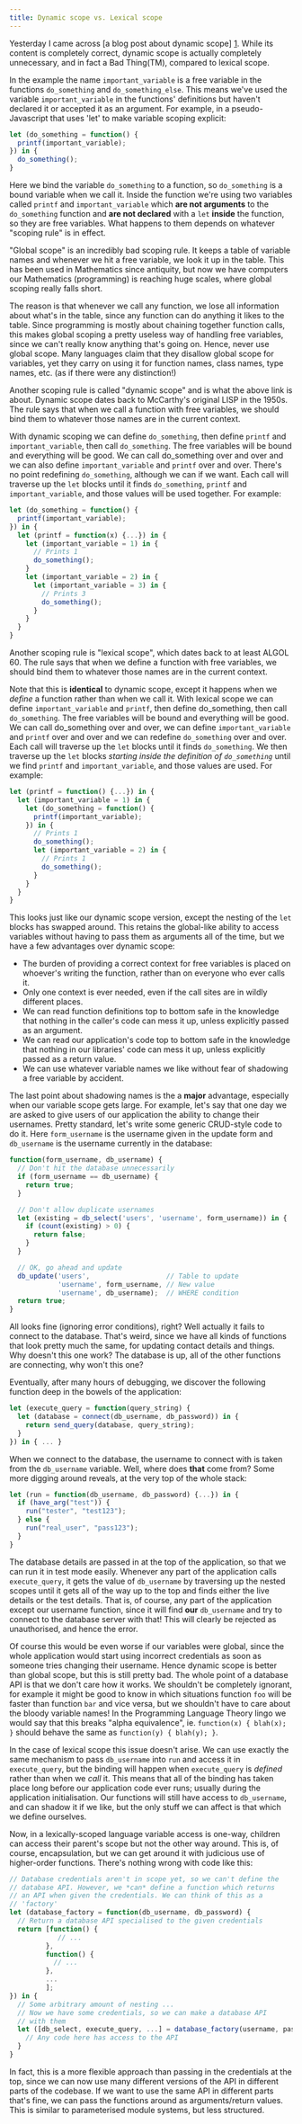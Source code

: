 ```yaml
---
title: Dynamic scope vs. Lexical scope
---
```

Yesterday I came across [a blog post about dynamic scope] [1]. While its content is completely correct, dynamic scope is actually completely unnecessary, and in fact a Bad Thing(TM), compared to lexical scope.

[1]: http://sixtyk.blogspot.co.uk/2013/03/dynamic-scope-pattern.html

In the example the name `important_variable` is a free variable in the functions `do_something` and `do_something_else`. This means we've used the variable `important_variable` in the functions' definitions but haven't declared it or accepted it as an argument. For example, in a pseudo-Javascript that uses 'let' to make variable scoping explicit:

```javascript
let (do_something = function() {
  printf(important_variable);
}) in {
  do_something();
}
```

Here we bind the variable `do_something` to a function, so `do_something` is a bound variable when we call it. Inside the function we're using two variables called `printf` and `important_variable` which **are not arguments** to the `do_something` function and **are not declared** with a `let` **inside** the function, so they are free variables. What happens to them depends on whatever "scoping rule" is in effect.

"Global scope" is an incredibly bad scoping rule. It keeps a table of variable names and whenever we hit a free variable, we look it up in the table. This has been used in Mathematics since antiquity, but now we have computers our Mathematics (programming) is reaching huge scales, where global scoping really falls short.

The reason is that whenever we call any function, we lose all information about what's in the table, since any function can do anything it likes to the table. Since programming is mostly about chaining together function calls, this makes global scoping a pretty useless way of handling free variables, since we can't really know anything that's going on. Hence, never use global scope. Many languages claim that they disallow global scope for variables, yet they carry on using it for function names, class names, type names, etc. (as if there were any distinction!)

Another scoping rule is called "dynamic scope" and is what the above link is about. Dynamic scope dates back to McCarthy's original LISP in the 1950s. The rule says that when we call a function with free variables, we should bind them to whatever those names are in the current context.

With dynamic scoping we can define `do_something`, then define `printf` and `important_variable`, then call `do_something`. The free variables will be bound and everything will be good. We can call do_something over and over and we can also define `important_variable` and `printf` over and over. There's no point redefining `do_something`, although we can if we want. Each call will traverse up the `let` blocks until it finds `do_something`, `printf` and `important_variable`, and those values will be used together. For example:

```javascript
let (do_something = function() {
  printf(important_variable);
}) in {
  let (printf = function(x) {...}) in {
    let (important_variable = 1) in {
      // Prints 1
      do_something();
    }
    let (important_variable = 2) in {
      let (important_variable = 3) in {
        // Prints 3
        do_something();
      }
    }
  }
}
```

Another scoping rule is "lexical scope", which dates back to at least ALGOL 60. The rule says that when we define a function with free variables, we should bind them to whatever those names are in the current context.

Note that this is **identical** to dynamic scope, except it happens when we *define* a function rather than when we call it. With lexical scope we can define `important_variable` and `printf`, then define do_something, then call `do_something`. The free variables will be bound and everything will be good. We can call do_something over and over, we can define `important_variable` and `printf` over and over and we can redefine `do_something` over and over. Each call will traverse up the `let` blocks until it finds `do_something`. We then traverse up the `let` blocks *starting inside the definition of `do_something`* until we find `printf` and `important_variable`, and those values are used. For example:

```javascript
let (printf = function() {...}) in {
  let (important_variable = 1) in {
    let (do_something = function() {
      printf(important_variable);
    }) in {
      // Prints 1
      do_something();
      let (important_variable = 2) in {
        // Prints 1
        do_something();
      }
    }
  }
}
```

This looks just like our dynamic scope version, except the nesting of the `let` blocks has swapped around. This retains the global-like ability to access variables without having to pass them as arguments all of the time, but we have a few advantages over dynamic scope:
 - The burden of providing a correct context for free variables is placed on whoever's writing the function, rather than on everyone who ever calls it.
 - Only one context is ever needed, even if the call sites are in wildly different places.
 - We can read function definitions top to bottom safe in the knowledge that nothing in the caller's code can mess it up, unless explicitly passed as an argument.
 - We can read our application's code top to bottom safe in the knowledge that nothing in our libraries' code can mess it up, unless explicitly passed as a return value.
 - We can use whatever variable names we like without fear of shadowing a free variable by accident.

The last point about shadowing names is the a **major** advantage, especially when our variable scope gets large. For example, let's say that one day we are asked to give users of our application the ability to change their usernames. Pretty standard, let's write some generic CRUD-style code to do it. Here `form_username` is the username given in the update form and `db_username` is the username currently in the database:

```javascript
function(form_username, db_username) {
  // Don't hit the database unnecessarily
  if (form_username == db_username) {
    return true;
  }

  // Don't allow duplicate usernames
  let (existing = db_select('users', 'username', form_username)) in {
    if (count(existing) > 0) {
      return false;
    }
  }

  // OK, go ahead and update
  db_update('users',                   // Table to update
            'username', form_username, // New value
            'username', db_username);  // WHERE condition
  return true;
}
```

All looks fine (ignoring error conditions), right? Well actually it fails to connect to the database. That's weird, since we have all kinds of functions that look pretty much the same, for updating contact details and things. Why doesn't this one work? The database is up, all of the other functions are connecting, why won't this one?

Eventually, after many hours of debugging, we discover the following function deep in the bowels of the application:

```javascript
let (execute_query = function(query_string) {
  let (database = connect(db_username, db_password)) in {
    return send_query(database, query_string);
  }
}) in { ... }
```

When we connect to the database, the username to connect with is taken from the `db_username` variable. Well, where does **that** come from? Some more digging around reveals, at the very top of the whole stack:

```javascript
let (run = function(db_username, db_password) {...}) in {
  if (have_arg("test")) {
    run("tester", "test123");
  } else {
    run("real_user", "pass123");
  }
}
```

The database details are passed in at the top of the application, so that we can run it in test mode easily. Whenever any part of the application calls `execute_query`, it gets the value of `db_username` by traversing up the nested scopes until it gets all of the way up to the top and finds either the live details or the test details. That is, of course, any part of the application except our username function, since it will find **our** `db_username` and try to connect to the database server with that! This will clearly be rejected as unauthorised, and hence the error.

Of course this would be even worse if our variables were global, since the whole application would start using incorrect credentials as soon as someone tries changing their username. Hence dynamic scope is better than global scope, but this is still pretty bad. The whole point of a database API is that we don't care how it works. We shouldn't be completely ignorant, for example it might be good to know in which situations function `foo` will be faster than function `bar` and vice versa, but we shouldn't have to care about the bloody variable names! In the Programming Language Theory lingo we would say that this breaks "alpha equivalence", ie. `function(x) { blah(x); }` should behave the same as `function(y) { blah(y); }`.

In the case of lexical scope this issue doesn't arise. We can use exactly the same mechanism to pass `db_username` into `run` and access it in `execute_query`, but the binding will happen when `execute_query` is *defined* rather than when we *call* it. This means that all of the binding has taken place long before our application code ever runs; usually during the application initialisation. Our functions will still have access to `db_username`, and can shadow it if we like, but the only stuff we can affect is that which we define ourselves.

Now, in a lexically-scoped language variable access is one-way, children can access their parent's scope but not the other way around. This is, of course, encapsulation, but we can get around it with judicious use of higher-order functions. There's nothing wrong with code like this:

```javascript
// Database credentials aren't in scope yet, so we can't define the
// database API. However, we *can* define a function which returns
// an API when given the credentials. We can think of this as a
// 'factory'
let (database_factory = function(db_username, db_password) {
  // Return a database API specialised to the given credentials
  return [function() {
            // ...
         },
         function() {
           // ...
         },
         ...
         ];
}) in {
  // Some arbitrary amount of nesting ...
  // Now we have some credentials, so we can make a database API
  // with them
  let ([db_select, execute_query, ...] = database_factory(username, password)) in {
    // Any code here has access to the API
  }
}
```

In fact, this is a more flexible approach than passing in the credentials at the top, since we can now use many different versions of the API in different parts of the codebase. If we want to use the same API in different parts that's fine, we can pass the functions around as arguments/return values. This is similar to parameterised module systems, but less structured.
